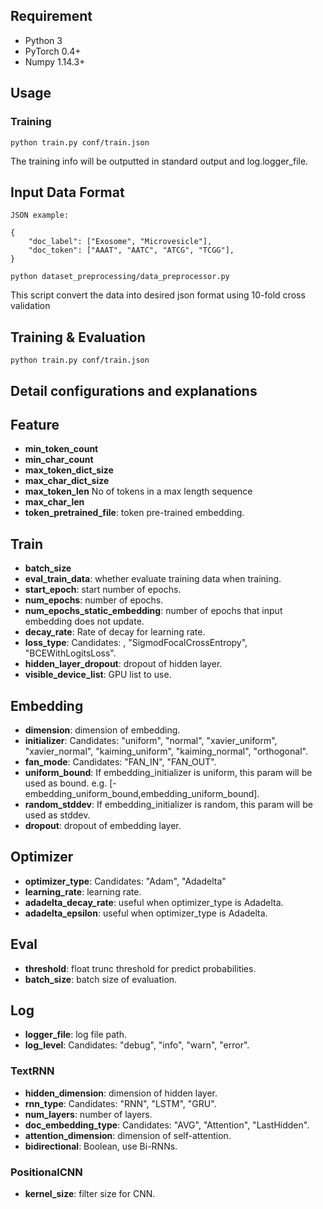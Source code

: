 

## Requirement

* Python 3
* PyTorch 0.4+
* Numpy 1.14.3+

## Usage

### Training

    python train.py conf/train.json


The training info will be outputted in standard output and log.logger\_file.


## Input Data Format

    JSON example:

    {
        "doc_label": ["Exosome", "Microvesicle"],
        "doc_token": ["AAAT", "AATC", "ATCG", "TCGG"],
    }
    
    python dataset_preprocessing/data_preprocessor.py 
   This script convert the data into desired json format using 10-fold cross validation 
## Training & Evaluation

    python train.py conf/train.json
    
## Detail configurations and explanations

## Feature

* **min\_token\_count**
* **min\_char\_count**
* **max\_token\_dict\_size**
* **max\_char\_dict\_size**
* **max\_token\_len** No of tokens in a max length sequence
* **max\_char\_len**
* **token\_pretrained\_file**: token pre-trained embedding.

## Train

* **batch\_size**
* **eval\_train\_data**: whether evaluate training data when training.
* **start\_epoch**: start number of epochs.
* **num\_epochs**: number of epochs.
* **num\_epochs\_static\_embedding**: number of epochs that input embedding does not update.
* **decay\_rate**: Rate of decay for learning rate.
* **loss\_type**: Candidates: , "SigmodFocalCrossEntropy", "BCEWithLogitsLoss".
* **hidden\_layer\_dropout**: dropout of hidden layer.
* **visible\_device\_list**: GPU list to use.


## Embedding

* **dimension**: dimension of embedding.
* **initializer**: Candidates: "uniform", "normal", "xavier\_uniform", "xavier\_normal", "kaiming\_uniform", "kaiming\_normal", "orthogonal".
* **fan\_mode**: Candidates: "FAN\_IN", "FAN\_OUT".
* **uniform\_bound**: If embedding_initializer is uniform, this param will be used as bound. e.g. [-embedding\_uniform\_bound,embedding\_uniform\_bound].
* **random\_stddev**: If embedding_initializer is random, this param will be used as stddev.
* **dropout**: dropout of embedding layer.


## Optimizer

* **optimizer\_type**: Candidates: "Adam", "Adadelta"
* **learning\_rate**: learning rate.
* **adadelta\_decay\_rate**: useful when optimizer\_type is Adadelta.
* **adadelta\_epsilon**: useful when optimizer\_type is Adadelta.


## Eval

* **threshold**: float trunc threshold for predict probabilities.
* **batch\_size**: batch size of evaluation.
## Log

* **logger\_file**: log file path.
* **log\_level**: Candidates: "debug", "info", "warn", "error".

### TextRNN

* **hidden\_dimension**: dimension of hidden layer.
* **rnn\_type**: Candidates: "RNN", "LSTM", "GRU".
* **num\_layers**: number of layers.
* **doc\_embedding\_type**: Candidates: "AVG", "Attention", "LastHidden".
* **attention\_dimension**: dimension of self-attention.
* **bidirectional**: Boolean, use Bi-RNNs.


### PositionalCNN

* **kernel_size**: filter size for CNN.



